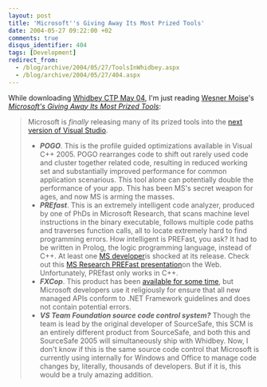 ```yaml
---
layout: post
title: 'Microsoft''s Giving Away Its Most Prized Tools'
date: 2004-05-27 09:22:00 +02
comments: true
disqus_identifier: 404
tags: [Development]
redirect_from:
  - /blog/archive/2004/05/27/ToolsInWhidbey.aspx
  - /blog/archive/2004/05/27/404.aspx
---
```


While downloading [Whidbey CTP May 04](/archive/2004/05/27/visual-studio-2005-community-technology-preview-may-2004/), I'm just reading [Wesner Moise](http://wesnerm.blogs.com/net_undocumented/)'s *[Microsoft's Giving Away Its Most Prized Tools](http://wesnerm.blogs.com/net_undocumented/2004/05/microsofts_givi.html)*:

> Microsoft is *finally* releasing many of its prized tools into the [next version of Visual Studio](http://msdn.microsoft.com/vstudio/productinfo/roadmap.aspx).
>
> - ***POGO***. This is the profile guided optimizations available in Visual C++ 2005. POGO rearranges code to shift out rarely used code and cluster together related code, resulting in reduced working set and substantially improved performance for common application scenarious. This tool alone can potentially double the performance of your app. This has been MS's secret weapon for ages, and now MS is arming the masses.
> - ***PREfast***. This is an extremely intelligent code analyzer, produced by one of PhDs in Microsoft Research, that scans machine level instructions in the binary executable, follows multiple code paths and traverses function calls, all to locate extremely hard to find programming errors. How intelligent is PREFast, you ask? It had to be written in Prolog, the logic programming language, instead of C++. At least one [MS developer](http://rob.crabapples.net/archive/2004_05_23_default.htm#108559022050978424)is shocked at its release. Check out this [MS Research PREFast presentation](http://research.microsoft.com/specncheck/docs/pincus.ppt)on the Web. Unfortunately, PREfast only works in C++.
> - ***FXCop***. This product has been [available for some time](http://www.gotdotnet.com/team/fxcop/), but Microsoft developers use it religiously for ensure that all new managed APIs conform to .NET Framework guidelines and does not contain potential errors.
> - ***VS Team Foundation source code control system?*** Though the team is lead by the original developer of SourceSafe, this SCM is an entirely different product from SourceSafe, and both this and SourceSafe 2005 will simultaneously ship with Whidbey. Now, I don't know if this is the same source code control that Microsoft is currently using internally for Windows and Office to manage code changes by, literally, thousands of developers. But if it is, this would be a truly amazing addition.
